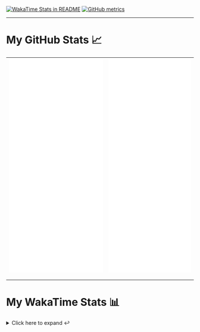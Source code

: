 [![WakaTime Stats in README](https://github.com/LOsioChico/LOsioChico/actions/workflows/waka.yml/badge.svg)](https://github.com/LOsioChico/LOsioChico/actions/workflows/waka.yml) [![GitHub metrics](https://github.com/LOsioChico/LOsioChico/actions/workflows/metrics.yml/badge.svg)](https://github.com/LOsioChico/LOsioChico/actions/workflows/metrics.yml)

---

# My GitHub Stats 📈

| ![](./assets/metrics.svg) | ![](./assets/metrics2.svg) |
| ------------------------- | -------------------------- |

---

# My WakaTime Stats 📊

<details>
<summary>Click here to expand ↩️</summary>
<br>

<!--START_SECTION:waka-->
![Code Time](http://img.shields.io/badge/Code%20Time-1%2C992%20hrs-blue)

![Lines of code](https://img.shields.io/badge/From%20Hello%20World%20I%27ve%20Written-387.6%20thousand%20lines%20of%20code-blue)

**🐱 My GitHub Data** 

> 📦 643.6 kB Used in GitHub's Storage 
 > 
> 🏆 11 Contributions in the Year 2025
 > 
> 🚫 Not Opted to Hire
 > 
> 📜 28 Public Repositories 
 > 
> 🔑 32 Private Repositories 
 > 
**I'm a Night 🦉** 

```text
🌞 Morning                606 commits         ███░░░░░░░░░░░░░░░░░░░░░░   13.92 % 
🌆 Daytime                1356 commits        ████████░░░░░░░░░░░░░░░░░   31.14 % 
🌃 Evening                1496 commits        █████████░░░░░░░░░░░░░░░░   34.36 % 
🌙 Night                  896 commits         █████░░░░░░░░░░░░░░░░░░░░   20.58 % 
```
📅 **I'm Most Productive on Thursday** 

```text
Monday                   604 commits         ███░░░░░░░░░░░░░░░░░░░░░░   13.87 % 
Tuesday                  652 commits         ████░░░░░░░░░░░░░░░░░░░░░   14.97 % 
Wednesday                488 commits         ███░░░░░░░░░░░░░░░░░░░░░░   11.21 % 
Thursday                 798 commits         █████░░░░░░░░░░░░░░░░░░░░   18.33 % 
Friday                   665 commits         ████░░░░░░░░░░░░░░░░░░░░░   15.27 % 
Saturday                 744 commits         ████░░░░░░░░░░░░░░░░░░░░░   17.09 % 
Sunday                   403 commits         ██░░░░░░░░░░░░░░░░░░░░░░░   09.26 % 
```


📊 **This Week I Spent My Time On** 

```text
💬 Programming Languages: 
Scala                    12 hrs 8 mins       ███████████████░░░░░░░░░░   58.14 % 
Python                   8 hrs 24 mins       ██████████░░░░░░░░░░░░░░░   40.25 % 
Other                    16 mins             ░░░░░░░░░░░░░░░░░░░░░░░░░   01.30 % 
PowerShell               1 min               ░░░░░░░░░░░░░░░░░░░░░░░░░   00.11 % 
Git Config               0 secs              ░░░░░░░░░░░░░░░░░░░░░░░░░   00.06 % 
```

**I Mostly Code in TypeScript** 

```text
TypeScript               33 repos            █████████████░░░░░░░░░░░░   52.38 % 
Scala                    8 repos             ███░░░░░░░░░░░░░░░░░░░░░░   12.70 % 
JavaScript               6 repos             ██░░░░░░░░░░░░░░░░░░░░░░░   09.52 % 
CSS                      5 repos             ██░░░░░░░░░░░░░░░░░░░░░░░   07.94 % 
Java                     2 repos             █░░░░░░░░░░░░░░░░░░░░░░░░   03.17 % 
```




 Last Updated on 31/01/2025 01:00:28 UTC
<!--END_SECTION:waka-->

## </details>

